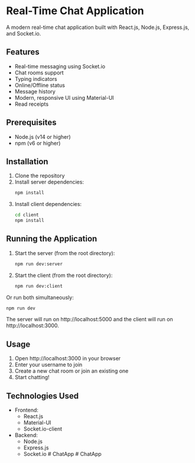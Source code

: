 # Real-Time Chat Application

A modern real-time chat application built with React.js, Node.js, Express.js, and Socket.io.

## Features

- Real-time messaging using Socket.io
- Chat rooms support
- Typing indicators
- Online/Offline status
- Message history
- Modern, responsive UI using Material-UI
- Read receipts

## Prerequisites

- Node.js (v14 or higher)
- npm (v6 or higher)

## Installation

1. Clone the repository
2. Install server dependencies:
   ```bash
   npm install
   ```
3. Install client dependencies:
   ```bash
   cd client
   npm install
   ```

## Running the Application

1. Start the server (from the root directory):
   ```bash
   npm run dev:server
   ```
2. Start the client (from the root directory):
   ```bash
   npm run dev:client
   ```
   
Or run both simultaneously:
```bash
npm run dev
```

The server will run on http://localhost:5000 and the client will run on http://localhost:3000.

## Usage

1. Open http://localhost:3000 in your browser
2. Enter your username to join
3. Create a new chat room or join an existing one
4. Start chatting!

## Technologies Used

- Frontend:
  - React.js
  - Material-UI
  - Socket.io-client
- Backend:
  - Node.js
  - Express.js
  - Socket.io #   C h a t A p p  
 #   C h a t A p p  
 